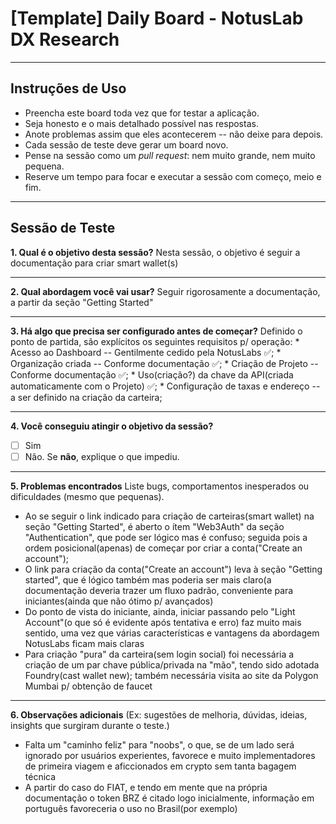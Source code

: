 # **[Template]** Daily Board - NotusLab DX Research

---

## Instruções de Uso

* Preencha este board toda vez que for testar a aplicação.
* Seja honesto e o mais detalhado possí­vel nas respostas.
* Anote problemas assim que eles acontecerem -- não deixe para depois.
* Cada sessão de teste deve gerar um board novo.
* Pense na sessão como um *pull request*: nem muito grande, nem muito pequena.
* Reserve um tempo para focar e executar a sessão com começo, meio e fim.

---

## Sessão de Teste

**1. Qual é o objetivo desta sessão?**
Nesta sessão, o objetivo é seguir a documentação para criar smart wallet(s)

---

**2. Qual abordagem você vai usar?**
Seguir rigorosamente a documentação, a partir da seção "Getting Started"

---

**3. Há algo que precisa ser configurado antes de começar?**
Definido o ponto de partida, são explícitos os seguintes requisitos p/ operação:
    * Acesso ao Dashboard -- Gentilmente cedido pela NotusLabs ✅;
    * Organização criada -- Conforme documentação ✅;
    * Criação de Projeto -- Conforme documentação ✅;
    * Uso(criação?) da chave da API(criada automaticamente com o Projeto) ✅;
    * Configuração de taxas e endereço -- a ser definido na criação da carteira;
    

---

**4. Você conseguiu atingir o objetivo da sessão?**

* [ ] Sim
* [ ] Não. Se **não**, explique o que impediu.

---

**5. Problemas encontrados**
Liste bugs, comportamentos inesperados ou dificuldades (mesmo que pequenas).
* Ao se seguir o link indicado para criação de carteiras(smart wallet) na seção "Getting Started", é aberto o ítem "Web3Auth" da seção "Authentication", que pode ser lógico mas é confuso; seguida pois a ordem posicional(apenas) de começar por criar a conta("Create an account");
* O link para criação da conta("Create an account") leva à seção "Getting started", que é lógico também mas poderia ser mais claro(a documentação deveria trazer um fluxo padrão, conveniente para iniciantes(ainda que não ótimo p/ avançados)
* Do ponto de vista do iniciante, ainda, iniciar passando pelo "Light Account"(o que só é evidente após tentativa e erro) faz muito mais sentido, uma vez que várias características e vantagens da abordagem NotusLabs ficam mais claras
* Para criação "pura" da carteira(sem login social) foi necessária a criação de um par chave pública/privada na "mão", tendo sido adotada Foundry(cast wallet new); também necessária visita ao site da Polygon Mumbai p/ obtenção de faucet
---

**6. Observações adicionais**
(Ex: sugestões de melhoria, dúvidas, ideias, insights que surgiram durante o teste.)
* Falta um "caminho feliz" para "noobs", o que, se de um lado será ignorado por usuários experientes, favorece e muito implementadores de primeira viagem e aficcionados em crypto sem tanta bagagem técnica
* A partir do caso do FIAT, e tendo em mente que na própria documentação o token BRZ é citado logo inicialmente, informação em português favoreceria o uso no Brasil(por exemplo)
